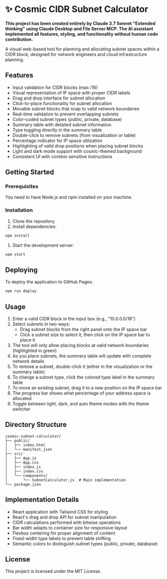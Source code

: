 # ✨ Cosmic CIDR Subnet Calculator

**This project has been created entirely by Claude 3.7 Sonnet "Extended thinking" using Claude Desktop and File Server MCP. The AI assistant implemented all features, styling, and functionality without human code contribution.**

A visual web-based tool for planning and allocating subnet spaces within a CIDR block, designed for network engineers and cloud infrastructure planning.

## Features

- Input validation for CIDR blocks (max /16)
- Visual representation of IP space with proper CIDR labels
- Drag and drop interface for subnet allocation
- Click-to-place functionality for subnet allocation
- Movable subnet blocks that snap to valid network boundaries
- Real-time validation to prevent overlapping subnets
- Color-coded subnet types (public, private, database)
- Summary table with detailed subnet information
- Type toggling directly in the summary table
- Double-click to remove subnets (from visualization or table)
- Percentage indicator for IP space utilization
- Highlighting of valid drop positions when placing subnet blocks
- Light and dark mode support with cosmic-themed background
- Consistent UI with context-sensitive instructions

## Getting Started

### Prerequisites

You need to have Node.js and npm installed on your machine.

### Installation

1. Clone the repository
2. Install dependencies:

```bash
npm install
```

1. Start the development server:

```bash
npm start
```

## Deploying

To deploy the application to GitHub Pages:

```bash
npm run deploy
```

## Usage

1. Enter a valid CIDR block in the input box (e.g., "10.0.0.0/16")
2. Select subnets in two ways:
   - Drag subnet blocks from the right panel onto the IP space bar
   - Click a subnet size to select it, then click on the IP space bar to place it
3. The tool will only allow placing blocks at valid network boundaries (highlighted in green)
4. As you place subnets, the summary table will update with complete network details
5. To remove a subnet, double-click it (either in the visualization or the summary table)
6. To change a subnet type, click the colored type label in the summary table
7. To move an existing subnet, drag it to a new position on the IP space bar
8. The progress bar shows what percentage of your address space is allocated
9. Toggle between light, dark, and auto theme modes with the theme switcher

## Directory Structure

```text
cosmic-subnet-calculator/
├── public/
│   ├── index.html
│   └── manifest.json
├── src/
│   ├── App.js
│   ├── App.css
│   ├── index.js
│   ├── index.css
│   └── components/
│       └── SubnetCalculator.js  # Main implementation
└── package.json
```

## Implementation Details

- React application with Tailwind CSS for styling
- React's drag and drop API for subnet manipulation
- CIDR calculations performed with bitwise operations
- Bar width adapts to container size for responsive layout
- Flexbox centering for proper alignment of content
- Fixed-width type labels to prevent table shifting
- Semantic colors to distinguish subnet types (public, private, database)

## License

This project is licensed under the MIT License.
